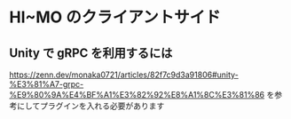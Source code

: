 # HI~MO のクライアントサイド

## Unity で gRPC を利用するには

https://zenn.dev/monaka0721/articles/82f7c9d3a91806#unity-%E3%81%A7-grpc-%E9%80%9A%E4%BF%A1%E3%82%92%E8%A1%8C%E3%81%86
を参考にしてプラグインを入れる必要があります
